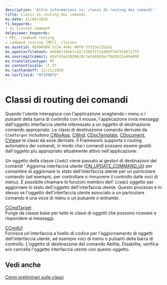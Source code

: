 ```yaml
---
description: 'Altre informazioni su: classi di routing dei comandi'
title: Classi di routing dei comandi
ms.date: 11/04/2016
f1_keywords:
- vc.classes.command
helpviewer_keywords:
- MFC, command routing
- command routing [MFC], classes
ms.assetid: 4b50e689-2c54-4e6c-90f0-37333e22b2a1
ms.openlocfilehash: d469b119eb7c42c1385f27a3d8df54f3fd47c73f
ms.sourcegitcommit: d6af41e42699628c3e2e6063ec7b03931a49a098
ms.translationtype: MT
ms.contentlocale: it-IT
ms.lasthandoff: 12/11/2020
ms.locfileid: "97159973"
---
```

# <a name="command-routing-classes"></a>Classi di routing dei comandi

Quando l'utente interagisce con l'applicazione scegliendo i menu o i pulsanti della barra di controllo con il mouse, l'applicazione invia messaggi dall'oggetto interfaccia utente interessato a un oggetto di destinazione comando appropriato. Le classi di destinazione comando derivate da `CCmdTarget` includono [CWinApp](reference/cwinapp-class.md), [CWnd](reference/cwnd-class.md), [CDocTemplate](reference/cdoctemplate-class.md), [CDocument](reference/cdocument-class.md), [CView](reference/cview-class.md)e le classi da esse derivate. Il Framework supporta il routing automatico dei comandi, in modo che i comandi possano essere gestiti dall'oggetto più appropriato attualmente attivo nell'applicazione.

Un oggetto della classe `CCmdUI` viene passato ai gestori di destinazioni dei comandi ' Aggiorna interfaccia utente ([ON_UPDATE_COMMAND_UI](reference/message-map-macros-mfc.md#on_update_command_ui)) per consentire di aggiornare lo stato dell'interfaccia utente per un particolare comando (ad esempio, per controllare o rimuovere il controllo dalle voci di menu). È possibile chiamare le funzioni membro dell' `CCmdUI` oggetto per aggiornare lo stato dell'oggetto dell'interfaccia utente. Questo processo è lo stesso se l'oggetto dell'interfaccia utente associato a un particolare comando è una voce di menu o un pulsante o entrambi.

[CCmdTarget](reference/ccmdtarget-class.md)<br/>
Funge da classe base per tutte le classi di oggetti che possono ricevere e rispondere ai messaggi.

[CCmdUI](reference/ccmdui-class.md)<br/>
Fornisce un'interfaccia a livello di codice per l'aggiornamento di oggetti dell'interfaccia utente, ad esempio voci di menu o pulsanti della barra di controllo. L'oggetto di destinazione del comando Abilita, Disabilita, verifica e/o cancella l'oggetto interfaccia utente con questo oggetto.

## <a name="see-also"></a>Vedi anche

[Cenni preliminari sulle classi](class-library-overview.md)
